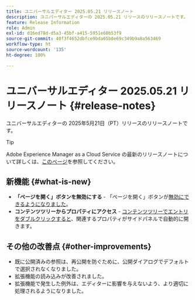 ```yaml
---
title: ユニバーサルエディター 2025.05.21 リリースノート
description: ユニバーサルエディターの 2025.05.21 リリースのリリースノートです。
feature: Release Information
role: Admin
exl-id: d16ed78d-d5a3-45bf-a415-5951e60b53f9
source-git-commit: 40f3f4652dbfce9bda65b8e69c349b9a8a563469
workflow-type: ht
source-wordcount: '135'
ht-degree: 100%

---
```



# ユニバーサルエディター 2025.05.21 リリースノート {#release-notes}

ユニバーサルエディターの 2025年5月21日（PT）リリースのリリースノートです。

>[!TIP]
>
>Adobe Experience Manager as a Cloud Service の最新のリリースノートについて詳しくは、[このページ](/help/release-notes/release-notes-cloud/release-notes-current.md)を参照してください。

## 新機能 {#what-is-new}

* **「ページを開く」ボタンを無効にする** - 「ページを開く」ボタンが[無効にできるようになりました](/help/implementing/universal-editor/customizing.md#open-page)。
* **コンテンツツリーからプロパティにアクセス** - [コンテンツツリーでエントリをダブルクリックすると](/help/sites-cloud/authoring/universal-editor/navigation.md)、関連するプロパティがサイドパネルで自動的に開きます。

## その他の改善点 {#other-improvements}

* 既に公開済みの参照は、再公開を防ぐために、公開ダイアログでデフォルトで選択されなくなりました。
* 拡張機能の読み込みが改善されました。
* 拡張機能で発生した例外は、エディターに影響を与えないよう、より適切に処理されるようになりました。
